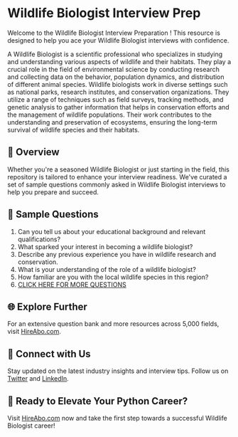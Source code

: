 # Wildlife Biologist Interview Prep

Welcome to the Wildlife Biologist Interview Preparation ! This resource is designed to help you ace your Wildlife Biologist interviews with confidence.

A Wildlife Biologist is a scientific professional who specializes in studying and understanding various aspects of wildlife and their habitats. They play a crucial role in the field of environmental science by conducting research and collecting data on the behavior, population dynamics, and distribution of different animal species. Wildlife biologists work in diverse settings such as national parks, research institutes, and conservation organizations. They utilize a range of techniques such as field surveys, tracking methods, and genetic analysis to gather information that helps in conservation efforts and the management of wildlife populations. Their work contributes to the understanding and preservation of ecosystems, ensuring the long-term survival of wildlife species and their habitats.

## 🚀 Overview

Whether you're a seasoned Wildlife Biologist or just starting in the field, this repository is tailored to enhance your interview readiness. We've curated a set of sample questions commonly asked in Wildlife Biologist interviews to help you prepare and succeed.

## 📝 Sample Questions

1. Can you tell us about your educational background and relevant qualifications?
2. What sparked your interest in becoming a wildlife biologist?
3. Describe any previous experience you have in wildlife research and conservation.
4. What is your understanding of the role of a wildlife biologist?
5. How familiar are you with the local wildlife species in this region?
6. [CLICK HERE FOR MORE QUESTIONS](https://hireabo.com/job/5_3_7/Wildlife%20Biologist)

## 🌐 Explore Further

For an extensive question bank and more resources across 5,000 fields, visit [HireAbo.com](https://www.hireabo.com).

## 📱 Connect with Us

Stay updated on the latest industry insights and interview tips. Follow us on [Twitter](https://twitter.com/hireabo) and [LinkedIn](https://www.linkedin.com/in/hire-abo-3609972a8/).

## 🚀 Ready to Elevate Your Python Career?

Visit [HireAbo.com](https://www.hireabo.com) now and take the first step towards a successful Wildlife Biologist career!